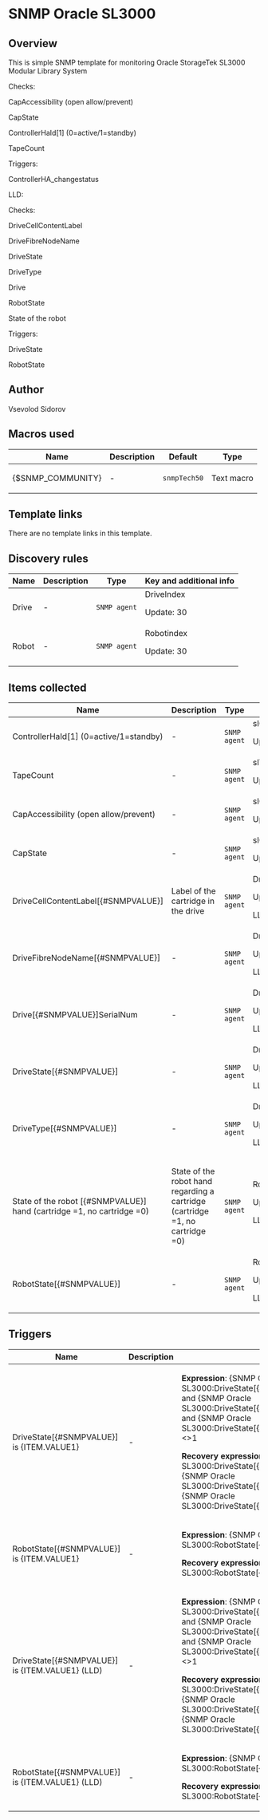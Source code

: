 # SNMP Oracle SL3000

## Overview

 This is simple SNMP template for monitoring Oracle StorageTek SL3000 Modular Library System


Checks:


CapAccessibility (open allow/prevent)


CapState


ControllerHaId[1] (0=active/1=standby)


TapeCount


 


Triggers:


ControllerHA\_changestatus


 


LLD:


Checks:


DriveCellContentLabel


DriveFibreNodeName


DriveState


DriveType


Drive


RobotState


State of the robot


 


Triggers:


DriveState


RobotState



## Author

Vsevolod Sidorov

## Macros used

|Name|Description|Default|Type|
|----|-----------|-------|----|
|{$SNMP_COMMUNITY}|<p>-</p>|`snmpTech50`|Text macro|
## Template links

There are no template links in this template.

## Discovery rules

|Name|Description|Type|Key and additional info|
|----|-----------|----|----|
|Drive|<p>-</p>|`SNMP agent`|DriveIndex<p>Update: 30</p>|
|Robot|<p>-</p>|`SNMP agent`|Robotindex<p>Update: 30</p>|
## Items collected

|Name|Description|Type|Key and additional info|
|----|-----------|----|----|
|ControllerHaId[1] (0=active/1=standby)|<p>-</p>|`SNMP agent`|slControllerHaId<p>Update: 30</p>|
|TapeCount|<p>-</p>|`SNMP agent`|slTapeCount<p>Update: 30</p>|
|CapAccessibility (open allow/prevent)|<p>-</p>|`SNMP agent`|slCapAccessibility<p>Update: 30</p>|
|CapState|<p>-</p>|`SNMP agent`|slCapState<p>Update: 30</p>|
|DriveCellContentLabel[{#SNMPVALUE}]|<p>Label of the cartridge in the drive</p>|`SNMP agent`|DriveCellContentLabel[{#SNMPVALUE}]<p>Update: 30</p><p>LLD</p>|
|DriveFibreNodeName[{#SNMPVALUE}]|<p>-</p>|`SNMP agent`|DriveFibreNodeName[{#SNMPVALUE}]<p>Update: 600</p><p>LLD</p>|
|Drive[{#SNMPVALUE}]SerialNum|<p>-</p>|`SNMP agent`|DriveSerialNum[{#SNMPVALUE}]<p>Update: 600</p><p>LLD</p>|
|DriveState[{#SNMPVALUE}]|<p>-</p>|`SNMP agent`|DriveState[{#SNMPVALUE}]<p>Update: 30</p><p>LLD</p>|
|DriveType[{#SNMPVALUE}]|<p>-</p>|`SNMP agent`|DriveType[{#SNMPVALUE}]<p>Update: 600</p><p>LLD</p>|
|State of the robot [{#SNMPVALUE}] hand (cartridge =1, no cartridge =0)|<p>State of the robot hand regarding a cartridge (cartridge =1, no cartridge =0)</p>|`SNMP agent`|RobotHandCartStatus[{#SNMPVALUE}]<p>Update: 30</p><p>LLD</p>|
|RobotState[{#SNMPVALUE}]|<p>-</p>|`SNMP agent`|RobotState[{#SNMPVALUE}]<p>Update: 30</p><p>LLD</p>|
## Triggers

|Name|Description|Expression|Priority|
|----|-----------|----------|--------|
|DriveState[{#SNMPVALUE}] is {ITEM.VALUE1}|<p>-</p>|<p>**Expression**: {SNMP Oracle SL3000:DriveState[{#SNMPVALUE}].str(empty)}<>1 and {SNMP Oracle SL3000:DriveState[{#SNMPVALUE}].str(loaded)}<>1 and {SNMP Oracle SL3000:DriveState[{#SNMPVALUE}].str(unloading)}<>1</p><p>**Recovery expression**: {SNMP Oracle SL3000:DriveState[{#SNMPVALUE}].str(empty)}=1 or {SNMP Oracle SL3000:DriveState[{#SNMPVALUE}].str(loaded)}=1 or {SNMP Oracle SL3000:DriveState[{#SNMPVALUE}].str(unloading)}=1</p>|high|
|RobotState[{#SNMPVALUE}] is {ITEM.VALUE1}|<p>-</p>|<p>**Expression**: {SNMP Oracle SL3000:RobotState[{#SNMPVALUE}].str(Error)}=1</p><p>**Recovery expression**: {SNMP Oracle SL3000:RobotState[{#SNMPVALUE}].str(Ready)}=1</p>|high|
|DriveState[{#SNMPVALUE}] is {ITEM.VALUE1} (LLD)|<p>-</p>|<p>**Expression**: {SNMP Oracle SL3000:DriveState[{#SNMPVALUE}].str(empty)}<>1 and {SNMP Oracle SL3000:DriveState[{#SNMPVALUE}].str(loaded)}<>1 and {SNMP Oracle SL3000:DriveState[{#SNMPVALUE}].str(unloading)}<>1</p><p>**Recovery expression**: {SNMP Oracle SL3000:DriveState[{#SNMPVALUE}].str(empty)}=1 or {SNMP Oracle SL3000:DriveState[{#SNMPVALUE}].str(loaded)}=1 or {SNMP Oracle SL3000:DriveState[{#SNMPVALUE}].str(unloading)}=1</p>|high|
|RobotState[{#SNMPVALUE}] is {ITEM.VALUE1} (LLD)|<p>-</p>|<p>**Expression**: {SNMP Oracle SL3000:RobotState[{#SNMPVALUE}].str(Error)}=1</p><p>**Recovery expression**: {SNMP Oracle SL3000:RobotState[{#SNMPVALUE}].str(Ready)}=1</p>|high|
